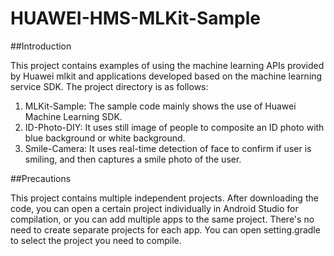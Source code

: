 # HUAWEI-HMS-MLKit-Sample

##Introduction

This project contains examples of using the machine learning APIs provided by Huawei mlkit
and applications developed based on the machine learning service SDK. The project directory is as follows:
1. MLKit-Sample: The sample code mainly shows the use of Huawei Machine Learning SDK.
2. ID-Photo-DIY: It uses still image of people to composite an ID photo with blue background or white background.
3. Smile-Camera: It uses real-time detection of face to confirm if user is smiling, and then captures a smile photo of the user.

##Precautions

This project contains multiple independent projects. After downloading the code,
you can open a certain project individually in Android Studio for compilation,
or you can add multiple apps to the same project. There's no need to create separate projects for each app.
You can open setting.gradle to select the project you need to compile.